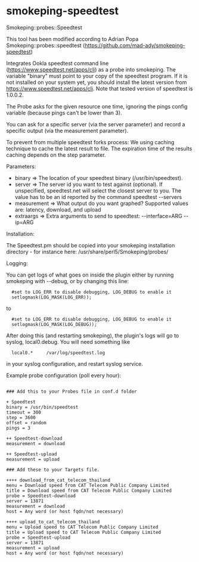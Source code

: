 # smokeping-speedtest
Smokeping::probes::Speedtest

This tool has been modified according to Adrian Popa Smokeping::probes::speedtest (https://github.com/mad-ady/smokeping-speedtest)

Integrates Ookla speedtest command line (https://www.speedtest.net/apps/cli) as a probe into smokeping. The variable "binary" must
point to your copy of the speedtest program. If it is not installed on
your system yet, you should install the latest version from https://www.speedtest.net/apps/cli. 
Note that tested version of speedtest is 1.0.0.2.

The Probe asks for the given resource one time, ignoring the pings config variable (because pings can't be lower than 3).

You can ask for a specific server (via the server parameter) and record a specific output (via the measurement parameter).

To prevent from multiple speedtest forks process: We using caching technique to cache the latest result to file. The expiration time of the results caching depends on the step parameter.

Parameters:

* binary => The location of your speedtest binary (/usr/bin/speedtest).
* server => The server id you want to test against (optional). If unspecified, speedtest.net will select the closest server to you. The value has to be an id reported by the command speedtest --servers
* measurement => What output do you want graphed? Supported values are: latency, download, and upload
* extraargs => Extra arguments to send to speedtest: --interface=ARG --ip=ARG

Installation:

The Speedtest.pm should be copied into your smokeping installation directory - for instance here: /usr/share/perl5/Smokeping/probes/

Logging:

You can get logs of what goes on inside the plugin either by running smokeping with --debug, or by changing this line:
```
  #set to LOG_ERR to disable debugging, LOG_DEBUG to enable it
  setlogmask(LOG_MASK(LOG_ERR));
```
  
  to
  
```
  #set to LOG_ERR to disable debugging, LOG_DEBUG to enable it
  setlogmask(LOG_MASK(LOG_DEBUG));
```
  
After doing this (and restarting smokeping), the plugin's logs will go to syslog, local0.debug. You will need something like 
```
  local0.*     /var/log/speedtest.log
```
in your syslog configuration, and restart syslog service.


Example probe configuration (poll every hour):
```

### Add this to your Probes file in conf.d folder

+ Speedtest
binary = /usr/bin/speedtest
timeout = 300
step = 3600
offset = random
pings = 3

++ Speedtest-download
measurement = download

++ Speedtest-upload
measurement = upload

### Add these to your Targets file.

++++ download_from_cat_telecom_thailand
menu = Download speed from CAT Telecom Public Company Limited
title = Download speed from CAT Telecom Public Company Limited
probe = Speedtest-download
server = 13871
measurement = download
host = Any word (or host fqdn/not necessary) 

++++ upload_to_cat_telecom_thailand
menu = Upload speed to CAT Telecom Public Company Limited
title = Upload speed to CAT Telecom Public Company Limited
probe = Speedtest-upload
server = 13871
measurement = upload
host = Any word (or host fqdn/not necessary) 
```
